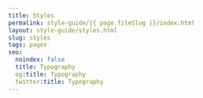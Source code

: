 ```yaml
---
title: Styles
permalink: style-guide/{{ page.fileSlug }}/index.html
layout: style-guide/styles.html
slug: styles
tags: pages
seo:
  noindex: false
  title: Typography
  og:title: Typography
  twitter:title: Typography
---
```



